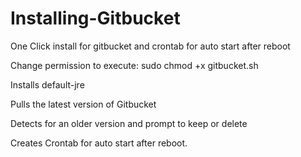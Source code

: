 # Installing-Gitbucket
One Click install for gitbucket and crontab for auto start after reboot

Change permission to execute: sudo chmod +x gitbucket.sh

Installs default-jre

Pulls the latest version of Gitbucket

Detects for an older version and prompt to keep or delete

Creates Crontab for auto start after reboot. 
